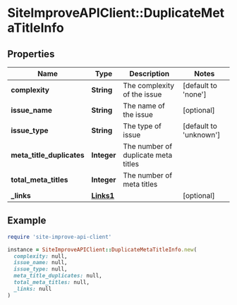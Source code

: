 # SiteImproveAPIClient::DuplicateMetaTitleInfo

## Properties

| Name | Type | Description | Notes |
| ---- | ---- | ----------- | ----- |
| **complexity** | **String** | The complexity of the issue | [default to &#39;none&#39;] |
| **issue_name** | **String** | The name of the issue | [optional] |
| **issue_type** | **String** | The type of issue | [default to &#39;unknown&#39;] |
| **meta_title_duplicates** | **Integer** | The number of duplicate meta titles |  |
| **total_meta_titles** | **Integer** | The number of meta titles |  |
| **_links** | [**Links1**](Links1.md) |  | [optional] |

## Example

```ruby
require 'site-improve-api-client'

instance = SiteImproveAPIClient::DuplicateMetaTitleInfo.new(
  complexity: null,
  issue_name: null,
  issue_type: null,
  meta_title_duplicates: null,
  total_meta_titles: null,
  _links: null
)
```

